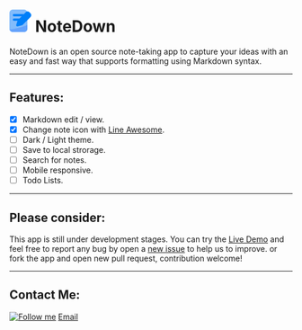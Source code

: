 # ![logo](logo.svg) NoteDown 
NoteDown is an open source note-taking app to capture your ideas with an easy and fast way that supports formatting using Markdown syntax.


---
## Features: 
- [x] Markdown edit / view.
- [x] Change note icon with [Line Awesome](https://icons8.com/line-awesome).
- [ ] Dark / Light theme.
- [ ] Save to local strorage.
- [ ] Search for notes.
- [ ] Mobile responsive.
- [ ] Todo Lists. 

---
## Please consider:
This app is still under development stages. You can try the [Live Demo](https://mhmdali102.github.io/NoteDown/) and feel free to report any bug by open a [new issue](https://github.com/mhmdali102/notedown/issues) to help us to improve. or fork the app and open new pull request, contribution welcome!

---

## Contact Me:
[![Follow me](https://img.shields.io/twitter/follow/MhmdAliHsen.svg?style=for-the-badge)](https://twitter.com/MhmdAliHsen)
[Email](mailto:mhmdalihsen102@gmail.com)

